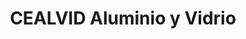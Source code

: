 ---
title: "CEALVID Aluminio y Vidrio"
url: /loja-ecuador/cealvid-aluminio-y-vidrio/
shop: muebles
---